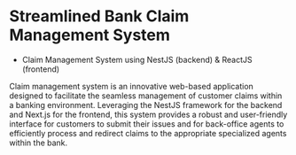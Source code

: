 # Streamlined Bank Claim Management System

- Claim Management System using NestJS (backend) & ReactJS (frontend)

Claim management system is an innovative web-based application designed to facilitate the seamless management of customer claims within a banking environment. Leveraging the NestJS framework for the backend and Next.js for the frontend, this system provides a robust and user-friendly interface for customers to submit their issues and for back-office agents to efficiently process and redirect claims to the appropriate specialized agents within the bank.
